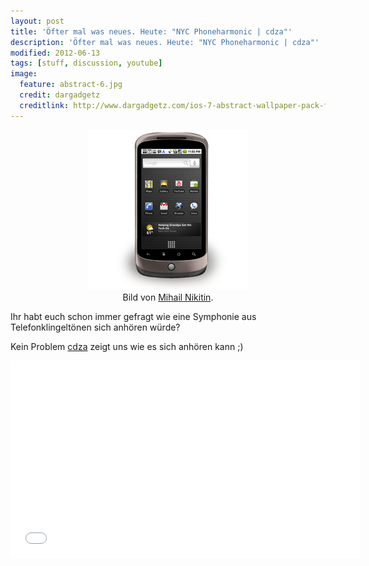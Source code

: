 ```yaml
---
layout: post
title: 'Öfter mal was neues. Heute: "NYC Phoneharmonic | cdza"'
description: 'Öfter mal was neues. Heute: "NYC Phoneharmonic | cdza"'
modified: 2012-06-13
tags: [stuff, discussion, youtube]
image:
  feature: abstract-6.jpg
  credit: dargadgetz
  creditlink: http://www.dargadgetz.com/ios-7-abstract-wallpaper-pack-for-iphone-5-and-ipod-touch-retina/
---
```


<center>	
	<figure>
		<a href="/assets/images/2012-06-13/nexus-one-256x256.png"><img src="/assets/images/2012-06-13/nexus-one-256x256.png" alt=""></a>
		<figcaption>Bild von <a href="http://miniartx.deviantart.com/">Mihail Nikitin</a>.</figcaption>
	</figure>
</center>

Ihr habt euch schon immer gefragt wie eine Symphonie aus Telefonklingeltönen sich anhören würde?

Kein Problem [cdza](http://www.youtube.com/user/collectivecadenza?feature=watch) zeigt uns wie es sich anhören kann ;)

<iframe width="560" height="315" src="//www.youtube.com/embed/ECYkqdx8ueQ" frameborder="0"> </iframe>
